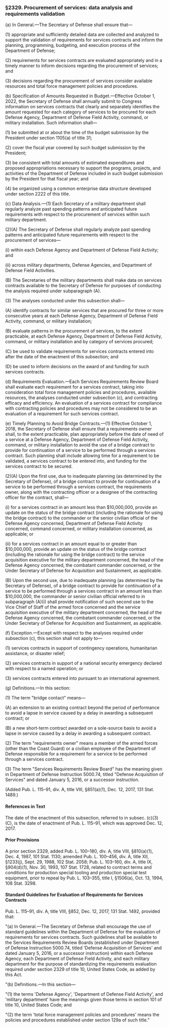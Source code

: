 ### §2329. Procurement of services: data analysis and requirements validation ###

(a) In General.—The Secretary of Defense shall ensure that—

(1) appropriate and sufficiently detailed data are collected and analyzed to support the validation of requirements for services contracts and inform the planning, programming, budgeting, and execution process of the Department of Defense;

(2) requirements for services contracts are evaluated appropriately and in a timely manner to inform decisions regarding the procurement of services; and

(3) decisions regarding the procurement of services consider available resources and total force management policies and procedures.

(b) Specification of Amounts Requested in Budget.—Effective October 1, 2022, the Secretary of Defense shall annually submit to Congress information on services contracts that clearly and separately identifies the amount requested for each category of services to be procured for each Defense Agency, Department of Defense Field Activity, command, or military installation. Such information shall—

(1) be submitted at or about the time of the budget submission by the President under section 1105(a) of title 31;

(2) cover the fiscal year covered by such budget submission by the President;

(3) be consistent with total amounts of estimated expenditures and proposed appropriations necessary to support the programs, projects, and activities of the Department of Defense included in such budget submission by the President for that fiscal year; and

(4) be organized using a common enterprise data structure developed under section 2222 of this title.

(c) Data Analysis.—(1) Each Secretary of a military department shall regularly analyze past spending patterns and anticipated future requirements with respect to the procurement of services within such military department.

(2)(A) The Secretary of Defense shall regularly analyze past spending patterns and anticipated future requirements with respect to the procurement of services—

(i) within each Defense Agency and Department of Defense Field Activity; and

(ii) across military departments, Defense Agencies, and Department of Defense Field Activities.

(B) The Secretaries of the military departments shall make data on services contracts available to the Secretary of Defense for purposes of conducting the analysis required under subparagraph (A).

(3) The analyses conducted under this subsection shall—

(A) identify contracts for similar services that are procured for three or more consecutive years at each Defense Agency, Department of Defense Field Activity, command, or military installation;

(B) evaluate patterns in the procurement of services, to the extent practicable, at each Defense Agency, Department of Defense Field Activity, command, or military installation and by category of services procured;

(C) be used to validate requirements for services contracts entered into after the date of the enactment of this subsection; and

(D) be used to inform decisions on the award of and funding for such services contracts.

(d) Requirements Evaluation.—Each Services Requirements Review Board shall evaluate each requirement for a services contract, taking into consideration total force management policies and procedures, available resources, the analyses conducted under subsection (c), and contracting efficacy and efficiency. An evaluation of a services contract for compliance with contracting policies and procedures may not be considered to be an evaluation of a requirement for such services contract.

(e) Timely Planning to Avoid Bridge Contracts.—(1) Effective October 1, 2018, the Secretary of Defense shall ensure that a requirements owner shall, to the extent practicable, plan appropriately before the date of need of a service at a Defense Agency, Department of Defense Field Activity, command, or military installation to avoid the use of a bridge contract to provide for continuation of a service to be performed through a services contract. Such planning shall include allowing time for a requirement to be validated, a services contract to be entered into, and funding for the services contract to be secured.

(2)(A) Upon the first use, due to inadequate planning (as determined by the Secretary of Defense), of a bridge contract to provide for continuation of a service to be performed through a services contract, the requirements owner, along with the contracting officer or a designee of the contracting officer for the contract, shall—

(i) for a services contract in an amount less than $10,000,000, provide an update on the status of the bridge contract (including the rationale for using the bridge contract) to the commander or the senior civilian official of the Defense Agency concerned, Department of Defense Field Activity concerned, command concerned, or military installation concerned, as applicable; or

(ii) for a services contract in an amount equal to or greater than $10,000,000, provide an update on the status of the bridge contract (including the rationale for using the bridge contract) to the service acquisition executive for the military department concerned, the head of the Defense Agency concerned, the combatant commander concerned, or the Under Secretary of Defense for Acquisition and Sustainment, as applicable.

(B) Upon the second use, due to inadequate planning (as determined by the Secretary of Defense), of a bridge contract to provide for continuation of a service to be performed through a services contract in an amount less than $10,000,000, the commander or senior civilian official referred to in subparagraph (A)(i) shall provide notification of such second use to the Vice Chief of Staff of the armed force concerned and the service acquisition executive of the military department concerned, the head of the Defense Agency concerned, the combatant commander concerned, or the Under Secretary of Defense for Acquisition and Sustainment, as applicable.

(f) Exception.—Except with respect to the analyses required under subsection (c), this section shall not apply to—

(1) services contracts in support of contingency operations, humanitarian assistance, or disaster relief;

(2) services contracts in support of a national security emergency declared with respect to a named operation; or

(3) services contracts entered into pursuant to an international agreement.

(g) Definitions.—In this section:

(1) The term "bridge contact" means—

(A) an extension to an existing contract beyond the period of performance to avoid a lapse in service caused by a delay in awarding a subsequent contract; or

(B) a new short-term contract awarded on a sole-source basis to avoid a lapse in service caused by a delay in awarding a subsequent contract.

(2) The term "requirements owner" means a member of the armed forces (other than the Coast Guard) or a civilian employee of the Department of Defense responsible for a requirement for a service to be performed through a services contract.

(3) The term "Services Requirements Review Board" has the meaning given in Department of Defense Instruction 5000.74, titled "Defense Acquisition of Services" and dated January 5, 2016, or a successor instruction.

(Added Pub. L. 115–91, div. A, title VIII, §851(a)(1), Dec. 12, 2017, 131 Stat. 1489.)

#### References in Text ####

The date of the enactment of this subsection, referred to in subsec. (c)(3)(C), is the date of enactment of Pub. L. 115–91, which was approved Dec. 12, 2017.

#### Prior Provisions ####

A prior section 2329, added Pub. L. 100–180, div. A, title VIII, §810(a)(1), Dec. 4, 1987, 101 Stat. 1130; amended Pub. L. 100–456, div. A, title XII, §1233(j), Sept. 29, 1988, 102 Stat. 2058; Pub. L. 103–160, div. A, title IX, §904(d)(1), Nov. 30, 1993, 107 Stat. 1728, related to contract terms and conditions for production special tooling and production special test equipment, prior to repeal by Pub. L. 103–355, title I, §1506(a), Oct. 13, 1994, 108 Stat. 3298.

#### Standard Guidelines for Evaluation of Requirements for Services Contracts ####

Pub. L. 115–91, div. A, title VIII, §852, Dec. 12, 2017, 131 Stat. 1492, provided that:

"(a) In General.—The Secretary of Defense shall encourage the use of standard guidelines within the Department of Defense for the evaluation of requirements for services contracts. Such guidelines shall be available to the Services Requirements Review Boards (established under Department of Defense Instruction 5000.74, titled 'Defense Acquisition of Services' and dated January 5, 2016, or a successor instruction) within each Defense Agency, each Department of Defense Field Activity, and each military department for the purpose of standardizing the requirements evaluation required under section 2329 of title 10, United States Code, as added by this Act.

"(b) Definitions.—In this section—

"(1) the terms 'Defense Agency', 'Department of Defense Field Activity', and 'military department' have the meanings given those terms in section 101 of title 10, United States Code; and

"(2) the term 'total force management policies and procedures' means the policies and procedures established under section 129a of such title."